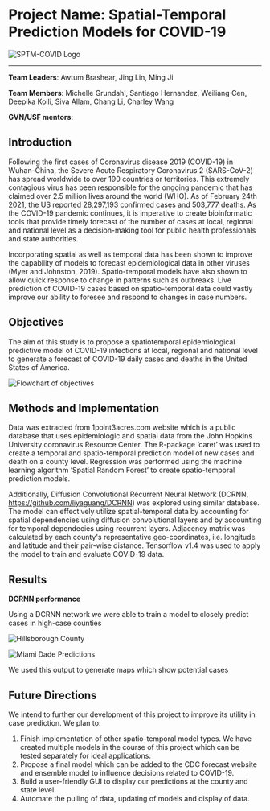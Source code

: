 # Project Name: Spatial-Temporal Prediction Models for COVID-19 
![SPTM-COVID Logo](https://github.com/USFOneHealthCodeathon2021/Team6/blob/main/Logo.jpg)


---
**Team Leaders**: Awtum Brashear, Jing Lin, Ming Ji 

**Team Members**:  Michelle	Grundahl, Santiago	Hernandez, Weiliang	Cen, Deepika	Kolli, Siva Allam, Chang	Li, Charley	Wang

**GVN/USF mentors**:

## Introduction
Following the first cases of Coronavirus disease 2019 (COVID-19) in Wuhan-China, the Severe Acute Respiratory Coronavirus 2 (SARS-CoV-2) has spread worldwide to over 190 countries or territories. This extremely contagious virus has been responsible for the ongoing pandemic that has claimed over 2.5 million lives around the world (WHO). As of February 24th 2021, the US reported 28,297,193 confirmed cases and 503,777 deaths. As the COVID-19 pandemic continues, it is imperative to create bioinformatic tools that provide timely forecast of the number of cases at local, regional and national level as a decision-making tool for public health professionals and state authorities.

Incorporating spatial as well as temporal data has been shown to improve the capability of models to forecast epidemiological data in other viruses (Myer and Johnston, 2019). Spatio-temporal models have also shown to allow quick response to change in patterns such as outbreaks. Live prediction of COVID-19 cases based on spatio-temporal data could vastly improve our ability to foresee and respond to changes in case numbers.

## Objectives
The aim of this study is to propose a spatiotemporal epidemiological predictive model of COVID-19 infections at local, regional and national level to generate a forecast of COVID-19 daily cases and deaths in the United States of America.

![Flowchart of objectives](https://github.com/USFOneHealthCodeathon2021/Team6/blob/main/Flow%20Chart.jpg)

## Methods and Implementation
Data was extracted from 1point3acres.com website which is a public database that uses epidemiologic and spatial data from the John Hopkins University coronavirus Resource Center. The R-package ‘caret’ was used to create a temporal and spatio-temporal prediction model of new cases and death on a county level. Regression was performed using the machine learning algorithm ‘Spatial Random Forest’ to create spatio-temporal prediction models. 

Additionally, Diffusion Convolutional Recurrent Neural Network (DCRNN, https://github.com/liyaguang/DCRNN) was explored using similar database. The model can effectively utilize spatial-temporal data by accounting for spatial dependencies using diffusion convolutional layers and by accounting for temporal dependecies using recurrent layers. Adjacency matrix was calculated by each county's representative geo-coordinates, i.e. longitude and latitude and their pair-wise distance. Tensorflow v1.4 was used to apply the model to train and evaluate COVID-19 data. 

## Results 

**DCRNN performance**

Using a DCRNN network we were able to train a model to closely predict cases in high-case counties

![Hillsborough County](https://github.com/USFOneHealthCodeathon2021/Team6/blob/main/HCO.jpg)

![Miami Dade Predictions](https://github.com/USFOneHealthCodeathon2021/Team6/blob/main/MD.jpg)

We used this output to generate maps which show potential cases 

## Future Directions

We intend to further our development of this project to improve its utility in case prediction. We plan to: 

1) Finish implementation of other spatio-temporal model types. We have created multiple models in the course of this project which can be tested separately for ideal applications.
2) Propose a final model which can be added to the CDC forecast website and ensemble model to influence decisions related to COVID-19.
3) Build a user-friendly GUI to display our predictions at the county and state level. 
4) Automate the pulling of data, updating of models and display of data. 
